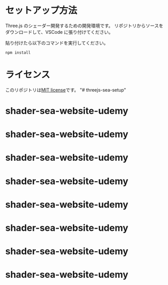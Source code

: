 # セットアップ方法

Three.js のシェーダー開発するための開発環境です。
リポジトリからソースをダウンロードして、VSCode に張り付けてください。

貼り付けたら以下のコマンドを実行してください。

```bash
npm install
```

# ライセンス

このリポジトリは[MIT license](https://en.wikipedia.org/wiki/MIT_License)です。
"# threejs-sea-setup" 
# shader-sea-website-udemy
# shader-sea-website-udemy
# shader-sea-website-udemy
# shader-sea-website-udemy
# shader-sea-website-udemy
# shader-sea-website-udemy
# shader-sea-website-udemy
# shader-sea-website-udemy

